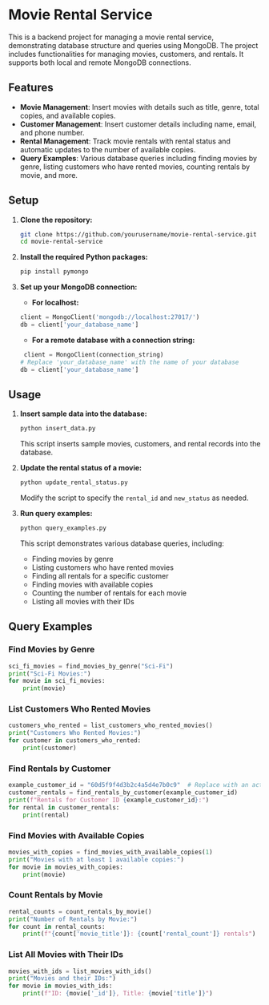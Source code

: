 # Movie Rental Service

This is a backend project for managing a movie rental service, demonstrating database structure and queries using MongoDB. The project includes functionalities for managing movies, customers, and rentals. It supports both local and remote MongoDB connections.

## Features

- **Movie Management**: Insert movies with details such as title, genre, total copies, and available copies.
- **Customer Management**: Insert customer details including name, email, and phone number.
- **Rental Management**: Track movie rentals with rental status and automatic updates to the number of available copies.
- **Query Examples**: Various database queries including finding movies by genre, listing customers who have rented movies, counting rentals by movie, and more.

## Setup

1. **Clone the repository:**

    ```bash
    git clone https://github.com/yourusername/movie-rental-service.git
    cd movie-rental-service
    ```

2. **Install the required Python packages:**

    ```bash
    pip install pymongo
    ```

3. **Set up your MongoDB connection:**

   - **For localhost:**
    ```python
    client = MongoClient('mongodb://localhost:27017/')
    db = client['your_database_name']
    ```

   - **For a remote database with a connection string:**
    ```python
     client = MongoClient(connection_string)
    # Replace 'your_database_name' with the name of your database
    db = client['your_database_name']
    ```

## Usage

1. **Insert sample data into the database:**

    ```bash
    python insert_data.py
    ```

    This script inserts sample movies, customers, and rental records into the database.

2. **Update the rental status of a movie:**

    ```bash
    python update_rental_status.py
    ```

    Modify the script to specify the `rental_id` and `new_status` as needed.

3. **Run query examples:**

    ```bash
    python query_examples.py
    ```

    This script demonstrates various database queries, including:
    - Finding movies by genre
    - Listing customers who have rented movies
    - Finding all rentals for a specific customer
    - Finding movies with available copies
    - Counting the number of rentals for each movie
    - Listing all movies with their IDs

## Query Examples

### Find Movies by Genre

```python
sci_fi_movies = find_movies_by_genre("Sci-Fi")
print("Sci-Fi Movies:")
for movie in sci_fi_movies:
    print(movie)
```

### List Customers Who Rented Movies

```python
customers_who_rented = list_customers_who_rented_movies()
print("Customers Who Rented Movies:")
for customer in customers_who_rented:
    print(customer)
```

### Find Rentals by Customer

```python
example_customer_id = "60d5f9f4d3b2c4a5d4e7b0c9"  # Replace with an actual ObjectId from your customers collection
customer_rentals = find_rentals_by_customer(example_customer_id)
print(f"Rentals for Customer ID {example_customer_id}:")
for rental in customer_rentals:
    print(rental)
```

### Find Movies with Available Copies

```python
movies_with_copies = find_movies_with_available_copies(1)
print("Movies with at least 1 available copies:")
for movie in movies_with_copies:
    print(movie)
```

### Count Rentals by Movie

```python
rental_counts = count_rentals_by_movie()
print("Number of Rentals by Movie:")
for count in rental_counts:
    print(f"{count['movie_title']}: {count['rental_count']} rentals")
```
### List All Movies with Their IDs

```python
movies_with_ids = list_movies_with_ids()
print("Movies and their IDs:")
for movie in movies_with_ids:
    print(f"ID: {movie['_id']}, Title: {movie['title']}")
```
